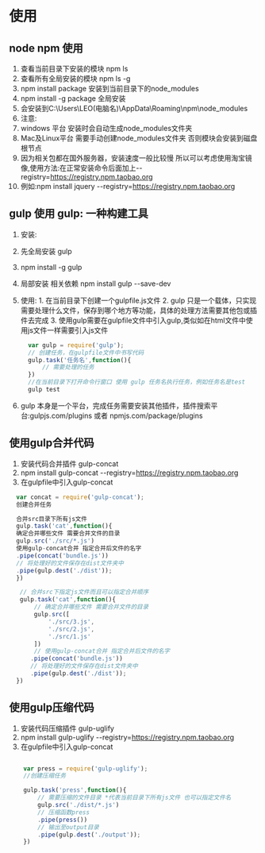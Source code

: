 # 使用

## node npm 使用

  1. 查看当前目录下安装的模块 npm ls
  2. 查看所有全局安装的模块 npm ls -g
  3. npm install package 安装到当前目录下的node_modules
  4. npm install -g package 全局安装
  5. 会安装到C:\Users\LEO(电脑名)\AppData\Roaming\npm\node_modules
  6. 注意:
  7. windows 平台 安装时会自动生成node_modules文件夹
  8. Mac及Linux平台 需要手动创建node_modules文件夹 否则模块会安装到磁盘根节点
  9. 因为相关包都在国外服务器，安装速度一般比较慢 所以可以考虑使用淘宝镜像,使用方法:在正常安装命令后面加上--registry=<https://registry.npm.taobao.org>
  10. 例如:npm install jquery --registry=<https://registry.npm.taobao.org>

## gulp 使用 **gulp: 一种构建工具**

  1. 安装:
  2. 先全局安装 gulp
  3. npm install -g gulp
  4. 局部安装 相关依赖   npm install gulp --save-dev

  5. 使用:
    1. 在当前目录下创建一个gulpfile.js文件
    2. gulp 只是一个载体，只实现需要处理什么文件，保存到哪个地方等功能，具体的处理方法需要其他包或插件去完成
    3. 使用gulp需要在gulpfile文件中引入gulp,类似如在html文件中使用js文件一样需要引入js文件

      ``` javascript
        var gulp = require('gulp');
        // 创建任务，在gulpfile文件中书写代码
        gulp.task('任务名',function(){
            // 需要处理的任务
        })
        //在当前目录下打开命令行窗口 使用 gulp 任务名执行任务，例如任务名是test
        gulp test
      ```

  6. gulp 本身是一个平台，完成任务需要安装其他插件，插件搜索平台:gulpjs.com/plugins 或者 npmjs.com/package/plugins

## 使用gulp合并代码

1. 安装代码合并插件 gulp-concat
2. npm install gulp-concat --registry=<https://registry.npm.taobao.org>
3. 在gulpfile中引入gulp-concat
  
  ``` javascript  
    var concat = require('gulp-concat');
    创建合并任务

    合并src目录下所有js文件
    gulp.task('cat',function(){
    确定合并哪些文件 需要合并文件的目录
    gulp.src('./src/*.js')
    使用gulp-concat合并 指定合并后文件的名字
    .pipe(concat('bundle.js'))
    // 将处理好的文件保存在dist文件夹中
    .pipe(gulp.dest('./dist'));
    })

     // 合并src下指定js文件而且可以指定合并顺序 
     gulp.task('cat',function(){
         // 确定合并哪些文件 需要合并文件的目录
         gulp.src([
             './src/3.js',
             './src/2.js',
             './src/1.js'
         ])
         // 使用gulp-concat合并 指定合并后文件的名字
        .pipe(concat('bundle.js'))
        // 将处理好的文件保存在dist文件夹中
        .pipe(gulp.dest('./dist'));
    })
  ```

## 使用gulp压缩代码

1. 安装代码压缩插件 gulp-uglify
2. npm install gulp-uglify --registry=<https://registry.npm.taobao.org>
3. 在gulpfile中引入gulp-concat

  ``` javascript

      var press = require('gulp-uglify');
      //创建压缩任务

      gulp.task('press',function(){
          // 需要压缩的文件目录 *代表当前目录下所有js文件 也可以指定文件名
          gulp.src('./dist/*.js')
          // 压缩函数press
          .pipe(press())
          // 输出至output目录
          .pipe(gulp.dest('./output'));
      })

  ```

